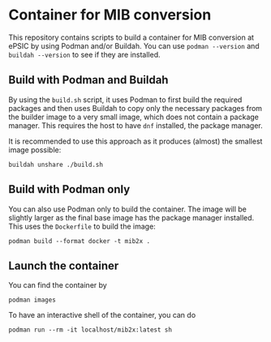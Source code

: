 # Container for MIB conversion

This repository contains scripts to build a container for MIB conversion at
ePSIC by using Podman and/or Buildah. You can use `podman --version` and
`buildah --version` to see if they are installed.

## Build with Podman and Buildah

By using the `build.sh` script, it uses Podman to first build the required
packages and then uses Buildah to copy only the necessary packages from the
builder image to a very small image, which does not contain a package manager.
This requires the host to have `dnf` installed, the package manager.

It is recommended to use this approach as it produces (almost) the smallest
image possible:

```console
buildah unshare ./build.sh
```

## Build with Podman only

You can also use Podman only to build the container. The image will be slightly
larger as the final base image has the package manager installed. This uses the
`Dockerfile` to build the image:

```console
podman build --format docker -t mib2x .
```

## Launch the container

You can find the container by

```console
podman images
```

To have an interactive shell of the container, you can do

```console
podman run --rm -it localhost/mib2x:latest sh
```
